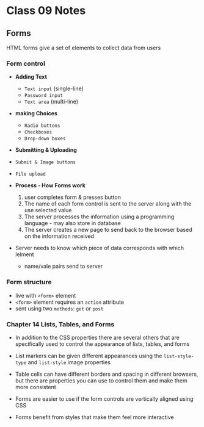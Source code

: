 # Class 09 Notes

## Forms

HTML forms give a set of elements to collect data from users

### Form control

- **Adding Text**

  - `Text input` (single-line)
  - `Password input`
  - `Text area` (multi-line)

- **making Choices**

  - `Radio buttons`
  - `Checkboxes`
  - `Drop-down boxes`

- **Submitting & Uploading**

- `Submit & Image buttons`
- `File upload`

- **Process - How Forms work**

    1. user completes form & presses button
    2. The name of each form control is sent to the server along with the use selected value
    3. The server processes the information using a programming language
      - may also store in database
    4. The server creates a new page to send back to the browser based on the information received

- Server needs to know which piece of data corresponds with which lelment
  - name/vale pairs send to server

### Form structure

- live with `<form>` element
- `<form>` element requires an `action` attribute
- sent using two `methods`: `get` or `post`

### Chapter 14 Lists, Tables, and Forms

- In addition to the CSS properties there are several others that are specifically used to control the appearance of lists, tables, and forms

- List markers can be given different appearances using the `list-style-type` and `list-style` image properties

- Table cells can have different borders and spacing in different browsers, but there are properties you can use to control them and make them more consistent

- Forms are easier to use if the form controls are vertically aligned using CSS

- Forms benefit from styles that make them feel more interactive